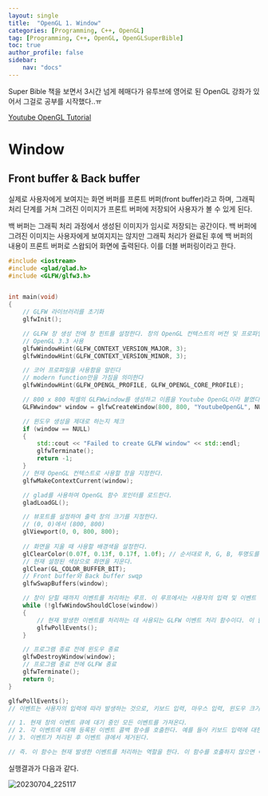 ```yaml
---
layout: single
title:  "OpenGL 1. Window"
categories: [Programming, C++, OpenGL]
tag: [Programming, C++, OpenGL, OpenGLSuperBible]
toc: true
author_profile: false
sidebar:
    nav: "docs"
---
```




Super Bible 책을 보면서 3시간 넘게 헤매다가 유투브에 영어로 된 OpenGL 강좌가 있어서 그걸로 공부를 시작했다..ㅠ

[Youtube OpenGL Tutorial](https://www.youtube.com/watch?v=XpBGwZNyUh0&list=PLPaoO-vpZnumdcb4tZc4x5Q-v7CkrQ6M-)

# **Window**

## Front buffer & Back buffer

실제로 사용자에게 보여지는 화면 버퍼를 프론트 버퍼(front buffer)라고 하며, 그래픽 처리 단계를 거쳐 그려진 이미지가 프론트 버퍼에 저장되어 사용자가 볼 수 있게 된다.

백 버퍼는 그래픽 처리 과정에서 생성된 이미지가 임시로 저장되는 공간이다. 백 버퍼에 그려진 이미지는 사용자에게 보여지지는 않지만 그래픽 처리가 완료된 후에 백 버퍼의 내용이 프론트 버퍼로 스왑되어 화면에 출력된다. 이를 더블 버퍼링이라고 한다.



```c++
#include <iostream>
#include <glad/glad.h>
#include <GLFW/glfw3.h>


int main(void) 
{
	// GLFW 라이브러리를 초기화
	glfwInit();

	// GLFW 창 생성 전에 창 힌트를 설정한다. 창의 OpenGL 컨텍스트의 버전 및 프로파일 등을 지정한다.
	// OpenGL 3.3 사용
	glfwWindowHint(GLFW_CONTEXT_VERSION_MAJOR, 3);
	glfwWindowHint(GLFW_CONTEXT_VERSION_MINOR, 3);

	// 코어 프로파일을 사용함을 알린다
	// modern function만을 가짐을 의미한다
	glfwWindowHint(GLFW_OPENGL_PROFILE, GLFW_OPENGL_CORE_PROFILE);

	// 800 x 800 픽셀의 GLFWwindow를 생성하고 이름을 Youtube OpenGL이라 붙였다.
	GLFWwindow* window = glfwCreateWindow(800, 800, "YoutubeOpenGL", NULL, NULL);

	// 윈도우 생성을 제대로 하는지 체크
	if (window == NULL) 
	{
		std::cout << "Failed to create GLFW window" << std::endl;
		glfwTerminate(); 
		return -1;
	}
	// 현재 OpenGL 컨텍스트로 사용할 창을 지정한다.
	glfwMakeContextCurrent(window);

	// glad를 사용하여 OpenGL 함수 포인터를 로드한다.
	gladLoadGL();

	// 뷰포트를 설정하여 출력 창의 크기를 지정한다.
	// (0, 0)에서 (800, 800)
	glViewport(0, 0, 800, 800);
	
	// 화면을 지울 때 사용할 배경색을 설정한다.
	glClearColor(0.07f, 0.13f, 0.17f, 1.0f); // 순서대로 R, G, B, 투명도를 의미한다.
	// 현재 설정된 색상으로 화면을 지운다.
	glClear(GL_COLOR_BUFFER_BIT);
	// Front buffer와 Back buffer swqp
	glfwSwapBuffers(window);

	// 창이 닫힐 때까지 이벤트를 처리하는 루프. 이 루프에서는 사용자의 입력 및 이벤트 처리를 수행한다.
	while (!glfwWindowShouldClose(window))
	{
        // 현재 발생한 이벤트를 처리하는 데 사용되는 GLFW 이벤트 처리 함수이다. 이 함수는 창의 이벤트 큐에서 이벤트를 가져와 해당 이벤트를 처리한다.
		glfwPollEvents();
	}

	// 프로그램 종료 전에 윈도우 종료
	glfwDestroyWindow(window);
	// 프로그램 종료 전에 GLFW 종료
	glfwTerminate();
	return 0;
}
```



```c++
glfwPollEvents();
// 이벤트는 사용자의 입력에 따라 발생하는 것으로, 키보드 입력, 마우스 입력, 윈도우 크기 변경 등이 해당된다. 이 함수를 호출하면

// 1. 현재 창의 이벤트 큐에 대기 중인 모든 이벤트를 가져온다.
// 2. 각 이벤트에 대해 등록된 이벤트 콜백 함수를 호출한다. 예를 들어 키보드 입력에 대한 이벤트가 있으면 등록된 키보드 콜백 함수가 호출된다.
// 3. 이벤트가 처리된 후 이벤트 큐에서 제거된다.

// 즉. 이 함수는 현재 발생한 이벤트를 처리하는 역할을 한다. 이 함수를 호출하지 않으면 이벤트가 큐에 계속 쌓이게 되고, 이벤트 처리가 지연되어 사용자 입력에 대한 응답성이 떨어질 수 있다. 그래서 보통 이 함수는 메인루프 내에서 반복적으로 호출되고, 이로써 프로그램은 사용자의 입력을 실시간으로 감지하고 처리할 수 있다.
```



실행결과가 다음과 같다.



![20230704_225117](/images/2023-07-05-opengl/20230704_225117.jpg)
